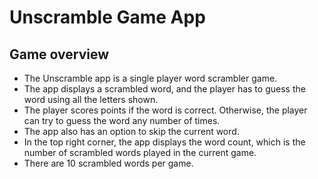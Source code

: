 # Unscramble Game App

## Game overview

- The Unscramble app is a single player word scrambler game.
- The app displays a scrambled word, and the player has to guess the word using all the letters shown.
- The player scores points if the word is correct. Otherwise, the player can try to guess the word any number of times.
- The app also has an option to skip the current word.
- In the top right corner, the app displays the word count, which is the number of scrambled words played in the current game.
- There are 10 scrambled words per game.
